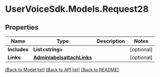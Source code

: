 # UserVoiceSdk.Models.Request28
## Properties

Name | Type | Description | Notes
------------ | ------------- | ------------- | -------------
**Includes** | **List&lt;string&gt;** |  | [optional] 
**Links** | [**AdminlabelsattachLinks**](AdminlabelsattachLinks.md) |  | [optional] 

[[Back to Model list]](../README.md#documentation-for-models) [[Back to API list]](../README.md#documentation-for-api-endpoints) [[Back to README]](../README.md)


